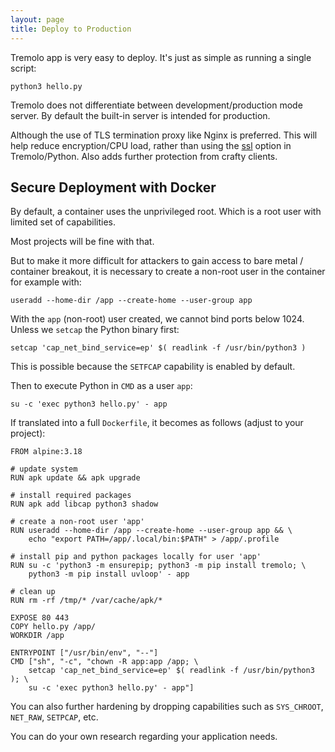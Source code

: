 ```yaml
---
layout: page
title: Deploy to Production
---
```


Tremolo app is very easy to deploy. It's just as simple as running a single script:

```
python3 hello.py
```

Tremolo does not differentiate between development/production mode server. By default the built-in server is intended for production.

Although the use of TLS termination proxy like Nginx is preferred. This will help reduce encryption/CPU load, rather than using the [ssl](https://nggit.github.io/tremolo-docs/configuration.html#ssl) option in Tremolo/Python. Also adds further protection from crafty clients.

## Secure Deployment with Docker
By default, a container uses the unprivileged root. Which is a root user with limited set of capabilities.

Most projects will be fine with that.

But to make it more difficult for attackers to gain access to bare metal / container breakout, it is necessary to create a non-root user in the container for example with:

```
useradd --home-dir /app --create-home --user-group app
```

With the `app` (non-root) user created, we cannot bind ports below 1024. Unless we `setcap` the Python binary first:

```
setcap 'cap_net_bind_service=ep' $( readlink -f /usr/bin/python3 )
```

This is possible because the `SETFCAP` capability is enabled by default.

Then to execute Python in `CMD` as a user `app`:
```
su -c 'exec python3 hello.py' - app
```

If translated into a full `Dockerfile`, it becomes as follows (adjust to your project):

```
FROM alpine:3.18

# update system
RUN apk update && apk upgrade

# install required packages
RUN apk add libcap python3 shadow

# create a non-root user 'app'
RUN useradd --home-dir /app --create-home --user-group app && \
    echo "export PATH=/app/.local/bin:$PATH" > /app/.profile

# install pip and python packages locally for user 'app'
RUN su -c 'python3 -m ensurepip; python3 -m pip install tremolo; \
    python3 -m pip install uvloop' - app

# clean up
RUN rm -rf /tmp/* /var/cache/apk/*

EXPOSE 80 443
COPY hello.py /app/
WORKDIR /app

ENTRYPOINT ["/usr/bin/env", "--"]
CMD ["sh", "-c", "chown -R app:app /app; \
    setcap 'cap_net_bind_service=ep' $( readlink -f /usr/bin/python3 ); \
    su -c 'exec python3 hello.py' - app"]
```

You can also further hardening by dropping capabilities such as `SYS_CHROOT`, `NET_RAW`, `SETPCAP`, etc.

You can do your own research regarding your application needs.
